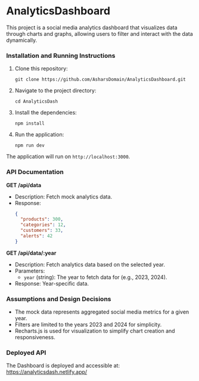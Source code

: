 # AnalyticsDashboard

This project is a social media analytics dashboard that visualizes data through charts and graphs, allowing users to filter and interact with the data dynamically.

### Installation and Running Instructions

1. Clone this repository:
   ```
   git clone https://github.com/AsharsDomain/AnalyticsDashboard.git
   ```

2. Navigate to the project directory:
   ```
   cd AnalyticsDash
   ```

3. Install the dependencies:
   ```
   npm install
   ```

4. Run the application:
   ```
   npm run dev
   ```

The application will run on `http://localhost:3000`.

### API Documentation

**GET /api/data**
- Description: Fetch mock analytics data.
- Response: 
  ```json
  {
    "products": 300,
    "categories": 12,
    "customers": 33,
    "alerts": 42
  }
  ```

**GET /api/data/:year**
- Description: Fetch analytics data based on the selected year.
- Parameters:
  - `year` (string): The year to fetch data for (e.g., 2023, 2024).
- Response: Year-specific data.

### Assumptions and Design Decisions

- The mock data represents aggregated social media metrics for a given year.
- Filters are limited to the years 2023 and 2024 for simplicity.
- Recharts.js is used for visualization to simplify chart creation and responsiveness.

### Deployed API
The Dashboard is deployed and accessible at: https://analyticsdash.netlify.app/



